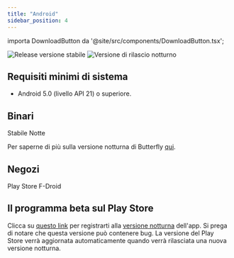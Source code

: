 ```yaml
---
title: "Android"
sidebar_position: 4
---
```


importa DownloadButton da '@site/src/components/DownloadButton.tsx';

![Release versione stabile](https://img.shields.io/badge/dynamic/yaml?color=c4840d&label=Stable&query=%24.version&url=https%3A%2F%2Fraw.githubusercontent.com%2FLinwoodDev%2Fbutterfly%2Fstable%2Fapp%2Fpubspec.yaml&style=for-the-badge) ![Versione di rilascio notturno](https://img.shields.io/badge/dynamic/yaml?color=f7d28c&label=Nightly&query=%24.version&url=https%3A%2F%2Fraw.githubusercontent.com%2FLinwoodDev%2Fbutterfly%2Fnightly%2Fapp%2Fpubspec.yaml&style=for-the-badge)

## Requisiti minimi di sistema

* Android 5.0 (livello API 21) o superiore.

## Binari

<div className="row margin-bottom--lg padding--sm">
<DownloadButton className="button button--outline button--info button--lg margin--sm" href="https://github.com/LinwoodDev/butterfly/releases/download/stable/linwood-butterfly-android.apk">
  Stabile
</DownloadButton>
<DownloadButton className="button button--outline button--danger button--lg margin--sm" href="https://github.com/LinwoodDev/butterfly/releases/download/nightly/linwood-butterfly-android.apk">
  Notte
</DownloadButton>
</div>

Per saperne di più sulla versione notturna di Butterfly [qui](/nightly).

## Negozi

<div className="row margin-bottom--lg padding--sm">
<Link className="button button--outline button--primary button--lg margin--sm" href="https://play.google.com/store/apps/details?id=dev.linwood.butterfly">
  Play Store
</Link>
<Link className="button button--outline button--primary button--lg margin--sm" href="https://f-droid.org/de/packages/dev.linwood.butterfly">
  F-Droid
</Link>
</div>

## Il programma beta sul Play Store

Clicca su [questo link](https://play.google.com/apps/testing/dev.linwood.butterfly) per registrarti alla [versione notturna](/nightly) dell'app. Si prega di notare che questa versione può contenere bug. La versione del Play Store verrà aggiornata automaticamente quando verrà rilasciata una nuova versione notturna.
